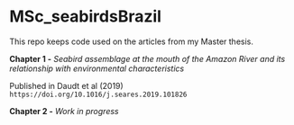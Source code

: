 # MSc_seabirdsBrazil

This repo keeps code used on the articles from my Master thesis.

**Chapter 1 -** *Seabird assemblage at the mouth of the Amazon River and its relationship with environmental characteristics* 

Published in Daudt et al (2019) `https://doi.org/10.1016/j.seares.2019.101826`

**Chapter 2 -** *Work in progress*